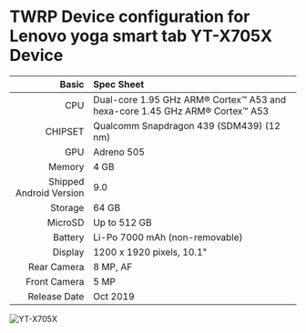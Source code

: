 TWRP Device configuration for Lenovo yoga smart tab YT-X705X Device
============================================================
Basic   | Spec Sheet
-------:|:-------------------------
CPU     | Dual-core 1.95 GHz ARM® Cortex™ A53 and hexa-core 1.45 GHz ARM® Cortex™ A53
CHIPSET | Qualcomm Snapdragon 439 (SDM439) (12 nm)
GPU     | Adreno 505
Memory  | 4 GB
Shipped Android Version | 9.0
Storage | 64 GB
MicroSD | Up to 512 GB
Battery | Li-Po 7000 mAh (non-removable)
Display | 1200 x 1920 pixels, 10.1"
Rear Camera  | 8 MP, AF
Front Camera | 5 MP
Release Date | Oct 2019

![YT-X705X](https://p1-ofp.static.pub/medias/bWFzdGVyfHJvb3R8NDkzMDU5fGltYWdlL3BuZ3xoMjcvaGQ2LzEwNzk0MTkyOTYxNTY2LnBuZ3w2Y2Y4ZTFjOTA3NTkyYTQ2NmY1YTYwOGQ3ZGM2NmFiMjEyNTliNjQ0NmRjZWEwZGQ3NGNhYzg5YWQ1Y2JmOGZj/lenovo-tablet-yoga-smart-tab-hero.png "YT-X705X")
